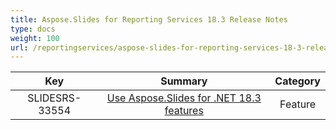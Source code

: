 ```yaml
---
title: Aspose.Slides for Reporting Services 18.3 Release Notes
type: docs
weight: 100
url: /reportingservices/aspose-slides-for-reporting-services-18-3-release-notes/
---
```


|**Key** |**Summary** |**Category** |
| :-: | :-: | :-: |
|SLIDESRS-33554|[Use Aspose.Slides for .NET 18.3 features](https://docs.aspose.com/display/slidesnet/Aspose.Slides+for+.NET+18.3+Release+Notes)|Feature|

